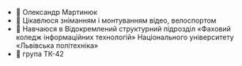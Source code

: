 - 👋 Олександр Мартинюк
- 👀 Цікавлюся зніманням і монтуванням відео, велоспортом
- 🌱 Навчаюся в Відокремлений структурний підрозділ «Фаховий коледж інформаційних технологій» Національного університету «Львівська політехніка»
- 🧑 група ТК-42


<!---
OLexandr-Martyniuk/OLexandr-Martyniuk is a ✨ special ✨ repository because its `README.md` (this file) appears on your GitHub profile.
You can click the Preview link to take a look at your changes.
--->
